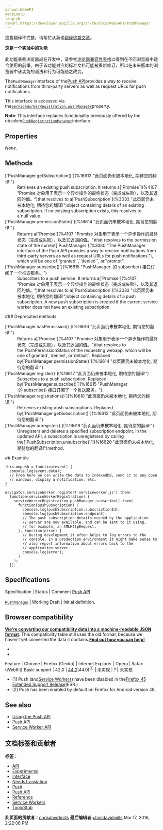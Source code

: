 ```yaml
---
manual:WebAPI
version:0
lang:zh
rawUrl:https://developer.mozilla.org/zh-CN/docs/Web/API/PushManager
---
```




这篇翻译不完整。请帮忙从英语[翻译这篇文章](%16610 "")。






**这是一个实验中的功能**<br></br>此功能某些浏览器尚在开发中，请参考[浏览器兼容性表格](%16611 "")以得到在不同浏览器中适合使用的前缀。由于该功能对应的标准文档可能被重新修订，所以在未来版本的浏览器中该功能的语法和行为可能随之改变。




The`PushManager`interface of the[Push API](%4701 "")provides a way to receive notifications from third-party servers as well as request URLs for push notifications.



This interface is accessed via the[`ServiceWorkerRegistration.pushManager`](%16612 "ServiceWorkerRegistration 接口的 pushManager 属性返回用于管理推送订阅的 PushManager 接口的引用。包括支持订阅，获取活动订阅和访问推送权限状态。")property.



**Note**: This interface replaces functionality previously offered by the obsolete[`PushRegistrationManager`](%3032 "此页面仍未被本地化, 期待您的翻译!")interface.



## Properties<a name="Properties"></a>


<em>None.</em>


## Methods<a name="Methods"></a>
<dl><dt>[`PushManager.getSubscription()`](%16613 "此页面仍未被本地化, 期待您的翻译!")</dt><dd>Retrieves an existing push subscription. It returns a[`Promise`](%4107 "Promise 对象用于表示一个异步操作的最终状态（完成或失败），以及其返回的值。")that resolves to a[`PushSubscription`](%3033 "此页面仍未被本地化, 期待您的翻译!")object containing details of an existing subscription. If no existing subscription exists, this resolves to a`null`value.</dd><dt>[`PushManager.permissionState()`](%16614 "此页面仍未被本地化, 期待您的翻译!")</dt><dd>Returns a[`Promise`](%4107 "Promise 对象用于表示一个异步操作的最终状态（完成或失败），以及其返回的值。")that resolves to the permission state of the current[`PushManager`](%3030 "The PushManager interface of the Push API provides a way to receive notifications from third-party servers as well as request URLs for push notifications."), which will be one of`'granted'`,`'denied'`, or`'prompt'`.</dd><dt>[`PushManager.subscribe()`](%16615 "PushManager  的 subscribe() 接口订阅了一个推送服务。")</dt><dd>Subscribes to a push service. It returns a[`Promise`](%4107 "Promise 对象用于表示一个异步操作的最终状态（完成或失败），以及其返回的值。")that resolves to a[`PushSubscription`](%3033 "此页面仍未被本地化, 期待您的翻译!")object containing details of a push subscription. A new push subscription is created if the current service worker does not have an existing subscription.</dd></dl>
### Deprecated methods<a name="Deprecated_methods"></a>
<dl><dt>[`PushManager.hasPermission()`](%16616 "此页面仍未被本地化, 期待您的翻译!")<i></i></dt><dd>Returns a[`Promise`](%4107 "Promise 对象用于表示一个异步操作的最终状态（完成或失败），以及其返回的值。")that resolves to the`PushPermissionStatus`of the requesting webapp, which will be one of`granted`,`denied`, or`default`. Replaced by[`PushManager.permissionState()`](%16614 "此页面仍未被本地化, 期待您的翻译!").</dd><dt>[`PushManager.register()`](%16617 "此页面仍未被本地化, 期待您的翻译!")<i></i></dt><dd>Subscribes to a push subscription. Replaced by[`PushManager.subscribe()`](%16615 "PushManager  的 subscribe() 接口订阅了一个推送服务。").</dd><dt>[`PushManager.registrations()`](%16618 "此页面仍未被本地化, 期待您的翻译!")<i></i></dt><dd>Retrieves existing push subscriptions. Replaced by[`PushManager.getSubscription()`](%16613 "此页面仍未被本地化, 期待您的翻译!").</dd><dt>[`PushManager.unregister()`](%16619 "此页面仍未被本地化, 期待您的翻译!")<i></i></dt><dd>Unregisters and deletes a specified subscription endpoint. In the updated API, a subscription is unregistered by calling the[`PushSubscription.unsubscribe()`](%16620 "此页面仍未被本地化, 期待您的翻译!")method.</dd></dl>
## Example<a name="Example"></a>

```
this.onpush = function(event) {
  console.log(event.data);
  // From here we can write the data to IndexedDB, send it to any open
  // windows, display a notification, etc.
}

navigator.serviceWorker.register('serviceworker.js').then(
  function(serviceWorkerRegistration) {
    serviceWorkerRegistration.pushManager.subscribe().then(
      function(pushSubscription) {
        console.log(pushSubscription.subscriptionId);
        console.log(pushSubscription.endpoint);
        // The push subscription details needed by the application
        // server are now available, and can be sent to it using,
        // for example, an XMLHttpRequest.
      }, function(error) {
        // During development it often helps to log errors to the
        // console. In a production environment it might make sense to
        // also report information about errors back to the
        // application server.
        console.log(error);
      }
    );
  });
```

## Specifications<a name="Specifications"></a>
Specification | Status | Comment 
[Push API<br></br><small>PushManager</small>](%16621 "") | Working Draft | Initial definition. 


## Browser compatibility<a name="Browser_compatibility"></a>


**[We&#39;re converting our compatibility data into a machine-readable JSON format](%3344 "")**. This compatibility table still uses the old format, because we haven&#39;t yet converted the data it contains.**[Find out how you can help!](%3392 "")**


* 
* 
Feature | Chrome | Firefox (Gecko) | Internet Explorer | Opera | Safari (WebKit) 
Basic support | 42.0 | [44.0](%3681 "Released on 2016-01-26.")(44.0)<sup>[1]</sup> | 未实现 | ? | 未实现 





* [1] Push (and[Service Workers](%15431 "")) have been disabled in the[Firefox 45 Extended Support Release](%4702 "")(ESR.)
* [2] Push has been enabled by default on Firefox for Android version 48.

## See also<a name="See_also"></a>

* [Using the Push API](%16622 "")
* [Push API](%4701 "")
* [Service Worker API](%15431 "")



## 文档标签和贡献者
**标签：**
* [API](%50 "")
* [Experimental](%3379 "")
* [Interface](%3380 "")
* [NeedsTranslation](%4036 "")
* [Push](%16605 "")
* [Push API](%16606 "")
* [Reference](%3381 "")
* [Service Workers](%4709 "")
* [TopicStub](%4037 "")

**此页面的贡献者：**[chrisdavidmills](%3495 "")
**最后编辑者:**[chrisdavidmills](%3495 ""),<time>Mar 17, 2016, 2:22:06 PM</time>


